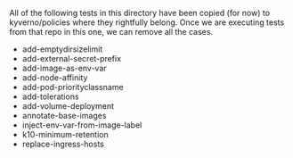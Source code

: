 All of the following tests in this directory have been copied (for now) to kyverno/policies where they rightfully belong.
Once we are executing tests from that repo in this one, we can remove all the cases.

- add-emptydirsizelimit
- add-external-secret-prefix
- add-image-as-env-var
- add-node-affinity
- add-pod-priorityclassname
- add-tolerations
- add-volume-deployment
- annotate-base-images
- inject-env-var-from-image-label
- k10-minimum-retention
- replace-ingress-hosts